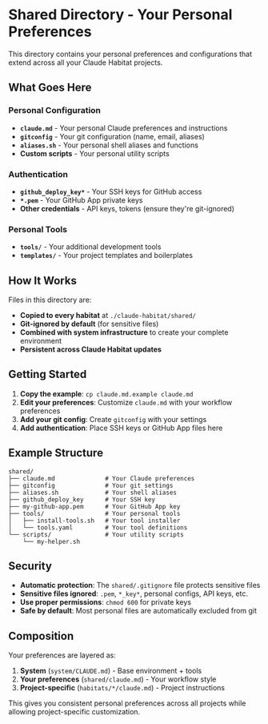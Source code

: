 # Shared Directory - Your Personal Preferences

This directory contains your personal preferences and configurations that extend across all your Claude Habitat projects.

## What Goes Here

### Personal Configuration
- **`claude.md`** - Your personal Claude preferences and instructions
- **`gitconfig`** - Your git configuration (name, email, aliases)
- **`aliases.sh`** - Your personal shell aliases and functions
- **Custom scripts** - Your personal utility scripts

### Authentication
- **`github_deploy_key*`** - Your SSH keys for GitHub access
- **`*.pem`** - Your GitHub App private keys
- **Other credentials** - API keys, tokens (ensure they're git-ignored)

### Personal Tools
- **`tools/`** - Your additional development tools
- **`templates/`** - Your project templates and boilerplates

## How It Works

Files in this directory are:
- **Copied to every habitat** at `./claude-habitat/shared/`
- **Git-ignored by default** (for sensitive files)
- **Combined with system infrastructure** to create your complete environment
- **Persistent across Claude Habitat updates**

## Getting Started

1. **Copy the example**: `cp claude.md.example claude.md`
2. **Edit your preferences**: Customize `claude.md` with your workflow preferences
3. **Add your git config**: Create `gitconfig` with your settings
4. **Add authentication**: Place SSH keys or GitHub App files here

## Example Structure

```
shared/
├── claude.md              # Your Claude preferences
├── gitconfig              # Your git settings
├── aliases.sh             # Your shell aliases
├── github_deploy_key      # Your SSH key
├── my-github-app.pem      # Your GitHub App key
├── tools/                 # Your personal tools
│   ├── install-tools.sh   # Your tool installer
│   └── tools.yaml         # Your tool definitions
└── scripts/               # Your utility scripts
    └── my-helper.sh
```

## Security

- **Automatic protection**: The `shared/.gitignore` file protects sensitive files
- **Sensitive files ignored**: `.pem`, `*_key*`, personal configs, API keys, etc.
- **Use proper permissions**: `chmod 600` for private keys
- **Safe by default**: Most personal files are automatically excluded from git

## Composition

Your preferences are layered as:
1. **System** (`system/CLAUDE.md`) - Base environment + tools
2. **Your preferences** (`shared/claude.md`) - Your workflow style
3. **Project-specific** (`habitats/*/claude.md`) - Project instructions

This gives you consistent personal preferences across all projects while allowing project-specific customization.